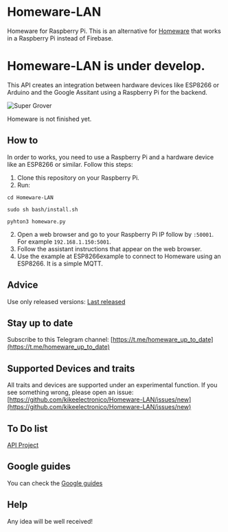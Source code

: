 # Homeware-LAN
Homeware for Raspberry Pi. This is an alternative for <a href="https://github.com/kikeelectronico/Homeware" target="blanck">Homeware</a> that works in a Raspberry Pi instead of Firebase.

# Homeware-LAN is under develop.

This API creates an integration between hardware devices like ESP8266 or Arduino and the Google Assitant using a Raspberry Pi for the backend.

<img alt="Super Grover" src="https://github.com/kikeelectronico/homeware/raw/master/images/cloud.png" />

Homeware is not finished yet.

## How to

In order to works, you need to use a Raspberry Pi and a hardware device like an ESP8266 or similar. Follow this steps:

1. Clone this repository on your Raspberry Pi.
2. Run:
```
cd Homeware-LAN
```
```
sudo sh bash/install.sh
```
```
pyhton3 homeware.py
```
2. Open a web browser and go to your Raspberry Pi IP follow by ```:50001```. For example ```192.168.1.150:5001```.
3. Follow the assistant instructions that appear on the web browser.
4. Use the example at ESP8266example to connect to Homeware using an ESP8266. It is a simple MQTT.

## Advice
Use only released versions: <a href="https://github.com/kikeelectronico/Homeware-LAN/releases/latest">Last released</a>

## Stay up to date
Subscribe to this Telegram channel: [https://t.me/homeware_up_to_date](https://t.me/homeware_up_to_date)

## Supported Devices and traits

All traits and devices are supported under an experimental function. If you see something wrong, please open an issue: [https://github.com/kikeelectronico/Homeware-LAN/issues/new](https://github.com/kikeelectronico/Homeware-LAN/issues/new)

## To Do list

<a href="https://github.com/kikeelectronico/Homeware-LAN/projects/1"> API Project </a>

## Google guides

You can check the <a href="https://developers.google.com/actions/smarthome/"> Google guides </a>

## Help

Any idea will be well received!
